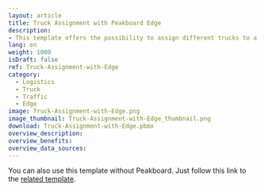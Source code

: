 ```yaml
---
layout: article
title: Truck Assignment with Peakboard Edge
description: 
- This template offers the possibility to assign different trucks to a certain gate at a certain time. The assignment of the trucks is done via the Peakboard Web Interface. There, you can store and maintain all data directly on the Peakboard Box. If more than 7 gates are specified, the view automatically changes to the next page. Upload the visualization to your Peakboard Box and open the Peakboard Web Interface to manage your gates and trucks. The traffic lights of the visualization are linked to an individual Peakboard Edge. If you link your Peakboard Edges in the edge data source of the visualization, you can display the status directly at the gate using a common signal light.
lang: en
weight: 1000
isDraft: false
ref: Truck-Assignment-with-Edge
category:
  - Logistics
  - Truck
  - Traffic
  - Edge
image: Truck-Assignment-with-Edge.png
image_thumbnail: Truck-Assignment-with-Edge_thumbnail.png
download: Truck-Assignment-with-Edge.pbmx
overview_description:
overview_benefits:
overview_data_sources:
---
```

You can also use this template without Peakboard. Just follow this link to the [related template](https://templates.peakboard.com/Truck-Assignment-Dashboard/en).